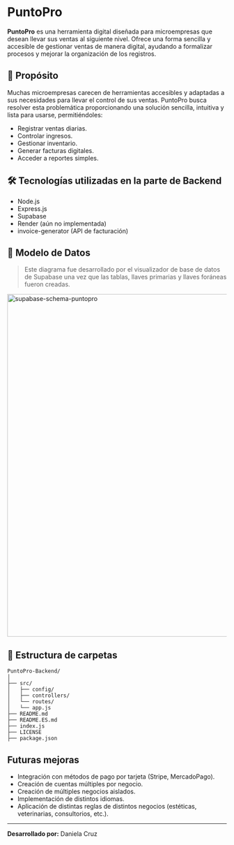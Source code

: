 # PuntoPro

**PuntoPro** es una herramienta digital diseñada para microempresas que desean llevar sus ventas al siguiente nivel. Ofrece una forma sencilla y accesible de gestionar ventas de manera digital, ayudando a formalizar procesos y mejorar la organización de los registros.

## 🧩 Propósito

Muchas microempresas carecen de herramientas accesibles y adaptadas a sus necesidades para llevar el control de sus ventas. PuntoPro busca resolver esta problemática proporcionando una solución sencilla, intuitiva y lista para usarse, permitiéndoles:

- Registrar ventas diarias.
- Controlar ingresos.
- Gestionar inventario.
- Generar facturas digitales.
- Acceder a reportes simples.

## 🛠 Tecnologías utilizadas en la parte de Backend

* Node.js
* Express.js
* Supabase
* Render (aún no implementada)
* invoice-generator (API de facturación)


## 🧱 Modelo de Datos
> Este diagrama fue desarrollado por el visualizador de base de datos de Supabase una vez que las tablas, llaves primarias y llaves foráneas fueron creadas.
<img width="1538" height="785" alt="supabase-schema-puntopro" src="https://github.com/user-attachments/assets/0037e824-6bfa-463e-af7d-a1fa16b2aea9" />



## 📁 Estructura de carpetas

```
PuntoPro-Backend/
│
├── src/
│   ├── config/
│   ├── controllers/
│   └── routes/
│   └── app.js
├── README.md
├── README.ES.md
├── index.js
├── LICENSE
├── package.json
```

## Futuras mejoras

- Integración con métodos de pago por tarjeta (Stripe, MercadoPago).
- Creación de cuentas múltiples por negocio.
- Creación de múltiples negocios aislados.
- Implementación de distintos idiomas.
- Aplicación de distintas reglas de distintos negocios (estéticas, veterinarias, consultorios, etc.).

---

**Desarrollado por:** Daniela Cruz
